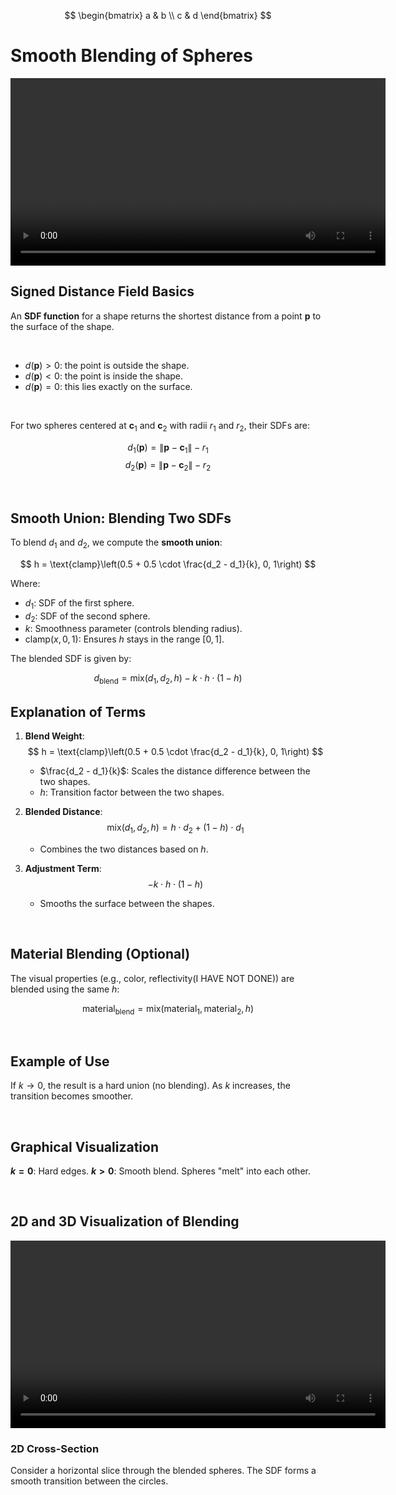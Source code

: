 $$
\begin{bmatrix}
a & b \\
c & d
\end{bmatrix}
$$
# Smooth Blending of Spheres

<video width="600" controls>
  <source src="../media/post3/blubblubblub.mp4" type="video/mp4">
  Your browser does not support the video tag.
</video>

## Signed Distance Field Basics
An **SDF function** for a shape returns the shortest distance from a point $\mathbf{p}$ to the surface of the shape.

<br />

- $d(\mathbf{p}) > 0$: the point is outside the shape.
- $d(\mathbf{p}) < 0$: the point is inside the shape.
- $d(\mathbf{p}) = 0$: this lies exactly on the surface.

<br />

For two spheres centered at $\mathbf{c}_1$ and $\mathbf{c}_2$ with radii $r_1$ and $r_2$, their SDFs are:

$$
d_1(\mathbf{p}) = \|\mathbf{p} - \mathbf{c}_1\| - r_1
$$
$$
d_2(\mathbf{p}) = \|\mathbf{p} - \mathbf{c}_2\| - r_2
$$

<br />

## Smooth Union: Blending Two SDFs
To blend $d_1$ and $d_2$, we compute the **smooth union**:

$$
h = \text{clamp}\left(0.5 + 0.5 \cdot \frac{d_2 - d_1}{k}, 0, 1\right)
$$

Where:
- $d_1$: SDF of the first sphere.
- $d_2$: SDF of the second sphere.
- $k$: Smoothness parameter (controls blending radius).
- $\text{clamp}(x, 0, 1)$: Ensures $h$ stays in the range $[0, 1]$.

The blended SDF is given by:

$$
d_{\text{blend}} = \text{mix}(d_1, d_2, h) - k \cdot h \cdot (1 - h)
$$

## Explanation of Terms
1. **Blend Weight**:
   $$
   h = \text{clamp}\left(0.5 + 0.5 \cdot \frac{d_2 - d_1}{k}, 0, 1\right)
   $$
   - $\frac{d_2 - d_1}{k}$: Scales the distance difference between the two shapes.
   - $h$: Transition factor between the two shapes.

2. **Blended Distance**:
   $$
   \text{mix}(d_1, d_2, h) = h \cdot d_2 + (1 - h) \cdot d_1
   $$
   - Combines the two distances based on $h$.

3. **Adjustment Term**:
   $$
   -k \cdot h \cdot (1 - h)
   $$
   - Smooths the surface between the shapes.

<br />

## Material Blending (Optional)
The visual properties (e.g., color, reflectivity(I HAVE NOT DONE)) are blended using the same $h$:

$$
\text{material}_{\text{blend}} = \text{mix}(\text{material}_1, \text{material}_2, h)
$$

<br />

## Example of Use
If $k \to 0$, the result is a hard union (no blending). As $k$ increases, the transition becomes smoother.

<br />

## Graphical Visualization
**$k = 0$**: Hard edges.
**$k > 0$**: Smooth blend. Spheres "melt" into each other.

<br />

## 2D and 3D Visualization of Blending
<video width="600" controls>
  <source src="../media/post3/miniblub.mp4" type="video/mp4">
  Your browser does not support the video tag.
</video>

<br />

### 2D Cross-Section
Consider a horizontal slice through the blended spheres. The SDF forms a smooth transition between the circles.

<br />
